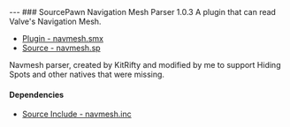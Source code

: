 <a name='navmesh'>
---
### SourcePawn Navigation Mesh Parser 1.0.3</a>
A plugin that can read Valve's Navigation Mesh.

 * [Plugin - navmesh.smx](https://github.com/jaredballou/insurgency-sourcemod/blob/master/plugins/navmesh.smx?raw=true)
 * [Source - navmesh.sp](https://github.com/jaredballou/insurgency-sourcemod/blob/master/scripting/navmesh.sp?raw=true)

Navmesh parser, created by KitRifty and modified by me to support Hiding Spots and other natives that were missing.

#### Dependencies
 * [Source Include - navmesh.inc](https://github.com/jaredballou/insurgency-sourcemod/blob/master/scripting/include/navmesh.inc?raw=true)

